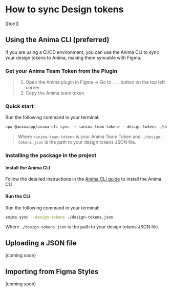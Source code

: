# How to sync Design tokens

[[toc]]

## Using the Anima CLI (preferred)

If you are using a CI/CD environment, you can use the Anima CLI to sync your design tokens to Anima, making them syncable with Figma.



### Get your Anima Team Token from the Plugin

>1. Open the Anima plugin in Figma -> Go to `...` button on the top left corner
>2. Copy the Anima team token


### Quick start

Run the following command in your terminal:

```sh
npx @animaapp/anima-cli sync -t <anima-team-token> --design-tokens ./design-tokens.json
```

>Where `<anima-team-token>` is your Anima Team Token and `./design-tokens.json` is the path to your design tokens JSON file.

### Installing the package in the project

#### Install the Anima CLI

Follow the detailed instructions in the [Anima CLI guide](/guide/anima-cli#setup) to install the Anima CLI.

#### Run the CLI

Run the following command in your terminal:

```sh
anima sync --design-tokens ./design-tokens.json
```
Where `./design-tokens.json` is the path to your design tokens JSON file.

## Uploading a JSON file

(coming soon)

## Importing from Figma Styles

(coming soon)